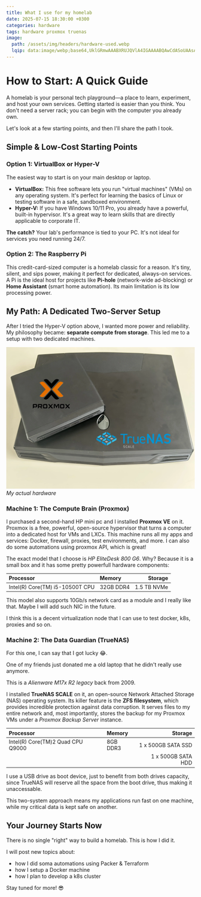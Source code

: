 ```yaml
---
title: What I use for my homelab
date: 2025-07-15 18:30:00 +0300
categories: hardware
tags: hardware proxmox truenas                     
image:
  path: /assets/img/headers/hardware-used.webp
  lqip: data:image/webp;base64,UklGRmwAAABXRUJQVlA4IGAAAABQAwCdASoUAAsAPzmEuVOvKKWisAgB4CcJZACdIMgEfrOKwAD+6hm8vlMn9v9ENIBqigniIjDsbUkdNqqNARF6v2lmejEBo2lNK+26rQERjAopQw5544OhqEgmgB4AAAA=
---
```


# How to Start: A Quick Guide

A homelab is your personal tech playground—a place to learn, experiment, and host your own services. Getting started is easier than you think. You don't need a server rack; you can begin with the computer you already own.

Let's look at a few starting points, and then I'll share the path I took.

## Simple & Low-Cost Starting Points

### Option 1: VirtualBox or Hyper-V

The easiest way to start is on your main desktop or laptop.

*   **VirtualBox:** This free software lets you run "virtual machines" (VMs) on any operating system. It's perfect for learning the basics of Linux or testing software in a safe, sandboxed environment.
*   **Hyper-V:** If you have Windows 10/11 Pro, you already have a powerful, built-in hypervisor. It's a great way to learn skills that are directly applicable to corporate IT.

**The catch?** Your lab's performance is tied to your PC. It's not ideal for services you need running 24/7.

### Option 2: The Raspberry Pi

This credit-card-sized computer is a homelab classic for a reason. It's tiny, silent, and sips power, making it perfect for dedicated, always-on services. A Pi is the ideal host for projects like **Pi-hole** (network-wide ad-blocking) or **Home Assistant** (smart home automation). Its main limitation is its low processing power.

## My Path: A Dedicated Two-Server Setup

After I tried the Hyper-V option above, I wanted more power and reliability. My philosophy became: **separate compute from storage**. This led me to a setup with two dedicated machines.

![Desktop View](assets/img/posts/hardware-used/actual-hardware.webp)
_My actual hardware_

### Machine 1: The Compute Brain (Proxmox)

I purchased a second-hand HP mini pc and I installed  **Proxmox VE** on it. Proxmox is a free, powerful, open-source hypervisor that turns a computer into a dedicated host for VMs and LXCs. This machine runs all my apps and services: Docker, firewall, proxies, test environments, and more. I can also do some automations using proxmox API, which is great!

The exact model that I choose is *HP EliteDesk 800 G6*. Why? Because it is a small box and it has some pretty powerfull hardware components:

| Processor                                | Memory           | Storage     |
| :--------------------------------------- | :--------------- | ----------: |
| Intel(R) Core(TM) i5-10500T CPU          | 32GB DDR4        | 1.5 TB NVMe |

This model also supports 10Gb/s network card as a module and I really like that. Maybe I will add such NIC in the future.

I think this is a decent virtualization node that I can use to test docker, k8s, proxies and so on.


### Machine 2: The Data Guardian (TrueNAS)

For this one, I can say that I got lucky 😂.

One of my friends just donated me a old laptop that he didn't really use anymore.

This is a *Alienware M17x R2 legacy* back from 2009.

I installed **TrueNAS SCALE** on it, an open-source Network Attached Storage (NAS) operating system. Its killer feature is the **ZFS filesystem**, which provides incredible protection against data corruption. It serves files to my entire network and, most importantly, stores the backup for my Proxmox VMs under a *Proxmox Backup Server* instance.

| Processor                                | Memory           | Storage            |
| :--------------------------------------- | :--------------- | -----------------: |
| Intel(R) Core(TM)2 Quad CPU Q9000        | 8GB DDR3         | 1 x 500GB SATA SSD |
|                                          |                  | 1 x 500GB SATA HDD |

I use a USB drive as boot device, just to benefit from both drives capacity, since TrueNAS will reserve all the space from the boot drive, thus making it unaccessable.

This two-system approach means my applications run fast on one machine, while my critical data is kept safe on another.


## Your Journey Starts Now

There is no single "right" way to build a homelab. This is how I did it.

I will post new topics about:
- how I did soma automations using Packer & Terraform
- how I setup a Docker machine
- how I plan to develop a k8s cluster

Stay tuned for more! 😎